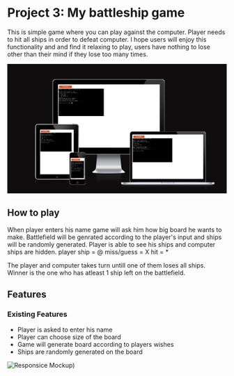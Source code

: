 # Project 3: My battleship game

This is simple game where you can play against the computer. Player needs to hit all ships in order to defeat computer.
I hope users will enjoy this functionality and and find it relaxing to play, users have nothing to lose other than their mind if they lose too many times.

![Responsice Mockup](https://github.com/PeterSvk1/Project-3/blob/main/views/ui.jpg)

## How to play
When player enters his name game will ask him how big board he wants to make.
Battlefield will be genrated according to the player's input and ships will be randomly generated.
Player is able to see his ships and computer ships are hidden.
player ship = @
miss/guess = X
hit = *

The player and computer takes turn untill one of them loses all ships.
Winner is the one who has atleast 1 ship left on the battlefield.

## Features 
### Existing Features

- Player is asked to enter his name
- Player can choose size of the board
- Game will generate board according to players wishes
- Ships are randomly generated on the board

![Responsice Mockup]())